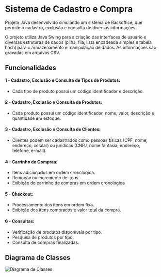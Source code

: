 
# Sistema de Cadastro e Compra

Projeto Java desenvolvido simulando um sistema de Backoffice, que permite o cadastro, exclusão e consulta de diversas informações.

 O projeto utiliza Java Swing para a criação das interfaces de usuário e diversas estruturas de dados (pilha, fila, lista encadeada simples e tabela hash) para o armazenamento e manipulação de dados. As informações são gravadas em arquivos CSV.

## Funcionalidades

#### 1 - Cadastro, Exclusão e Consulta de Tipos de Produtos:
- Cada tipo de produto possui um código identificador e descrição.

#### 2 - Cadastro, Exclusão e Consulta de Produtos:

- Cada produto possui um código identificador, nome, valor, descrição e quantidade em estoque.

#### 3 - Cadastro, Exclusão e Consulta de Clientes:

- Clientes podem ser cadastrados como pessoas físicas (CPF, nome, endereço, celular) ou jurídicas (CNPJ, nome fantasia, endereço, telefone, e-mail).

#### 4 - Carrinho de Compras:

- Itens adicionados em ordem cronológica.
- Remoção ou incremento de itens.
- Exibição do carrinho de compras em ordem cronológica

#### 5 - Checkout:
- Processamento dos itens em ordem fixa.
- Exibição dos itens comprados e valor total da compra.

#### 6 - Consultas:
- Verificação de produtos disponíveis por tipo.
- Pesquisa de produtos por tipo.
- Consulta de compras finalizadas.

## Diagrama de Classes

![Diagrama de Classes](https://github.com/Edu-sousa/Sistema-de-Cadastro/assets/93776128/25adbd8c-293c-4089-a172-557d4b4cae9f)
